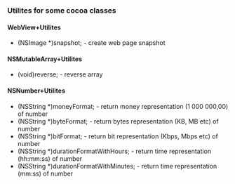 ### Utilites for some cocoa classes

#### WebView+Utilites

- (NSImage *)snapshot; - create web page snapshot

#### NSMutableArray+Utilites

- (void)reverse; - reverse array

#### NSNumber+Utilites

- (NSString *)moneyFormat; - return money representation (1 000 000,00) of number
- (NSString *)byteFormat; - return bytes representation (KB, MB etc) of number
- (NSString *)bitFormat; - return bit representation (Kbps, Mbps etc) of number
- (NSString *)durationFormatWithHours; - return time representation (hh:mm:ss) of number
- (NSString *)durationFormatWithMinutes; - return time representation (mm:ss) of number